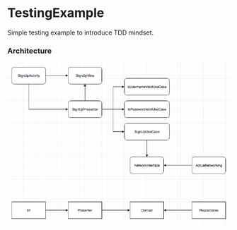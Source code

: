 # TestingExample

Simple testing example to introduce TDD mindset.

### Architecture
![alt text](https://raw.githubusercontent.com/KasparPeterson/TestingExample/master/assets/architecture.png)
